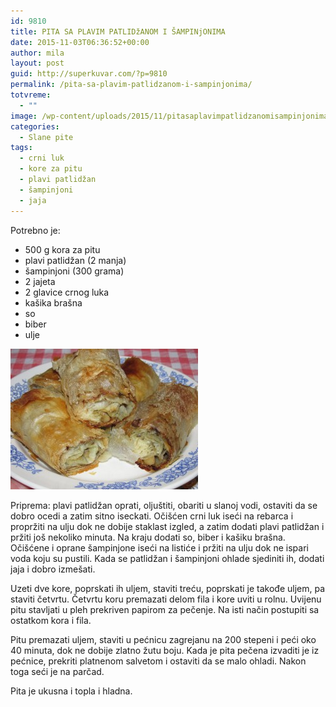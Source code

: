 ```yaml
---
id: 9810
title: PITA SA PLAVIM PATLIDžANOM I ŠAMPINjONIMA
date: 2015-11-03T06:36:52+00:00
author: mila
layout: post
guid: http://superkuvar.com/?p=9810
permalink: /pita-sa-plavim-patlidzanom-i-sampinjonima/
totvreme:
  - ""
image: /wp-content/uploads/2015/11/pitasaplavimpatlidzanomisampinjonima-940x198.jpg
categories:
  - Slane pite
tags:
  - crni luk
  - kore za pitu
  - plavi patlidžan
  - šampinjoni
  - jaja
---
```

Potrebno je:  
* 500 g kora za pitu  
* plavi patlidžan (2 manja)  
* šampinjoni (300 grama)  
* 2 jajeta  
* 2 glavice crnog luka  
* kašika brašna  
* so  
* biber  
* ulje

[<img class="alignnone size-medium wp-image-9812" src="/wp-content/uploads/2015/11/pitasaplavimpatlidzanomisampinjonima-300x225.jpg" alt="pitasaplavimpatlidzanomisampinjonima" width="300" height="225" />](/wp-content/uploads/2015/11/pitasaplavimpatlidzanomisampinjonima-e1446532338349.jpg)

Priprema: plavi patlidžan oprati, oljuštiti, obariti u slanoj vodi, ostaviti da se dobro ocedi a zatim sitno iseckati. Očišćen crni luk iseći na rebarca i propržiti na ulju dok ne dobije staklast izgled, a zatim dodati plavi patlidžan i pržiti još nekoliko minuta. Na kraju dodati so, biber i kašiku brašna. Očišćene i oprane šampinjone iseći na listiće i pržiti na ulju dok ne ispari voda koju su pustili. Kada se patlidžan i šampinjoni ohlade sjediniti ih, dodati jaja i dobro izmešati.

Uzeti dve kore, poprskati ih uljem, staviti treću, poprskati je takođe uljem, pa staviti četvrtu. Četvrtu koru premazati delom fila i kore uviti u rolnu. Uvijenu pitu stavljati u pleh prekriven papirom za pečenje. Na isti način postupiti sa ostatkom kora i fila.

Pitu premazati uljem, staviti u pećnicu zagrejanu na 200 stepeni i peći oko 40 minuta, dok ne dobije zlatno žutu boju. Kada je pita pečena izvaditi je iz pećnice, prekriti platnenom salvetom i ostaviti da se malo ohladi. Nakon toga seći je na parčad.

Pita je ukusna i topla i hladna.